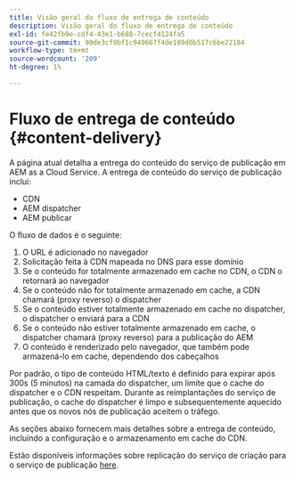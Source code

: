 ```yaml
---
title: Visão geral do fluxo de entrega de conteúdo
description: Visão geral do fluxo de entrega de conteúdo
exl-id: fe42fb9e-cdf4-43e1-b688-7cecf4124fa5
source-git-commit: 90de3cf9bf1c949667f4de109d0b517c6be22184
workflow-type: tm+mt
source-wordcount: '209'
ht-degree: 1%

---
```


# Fluxo de entrega de conteúdo {#content-delivery}

A página atual detalha a entrega do conteúdo do serviço de publicação em AEM as a Cloud Service. A entrega de conteúdo do serviço de publicação inclui:

* CDN
* AEM dispatcher
* AEM publicar

O fluxo de dados é o seguinte:

1. O URL é adicionado no navegador
1. Solicitação feita à CDN mapeada no DNS para esse domínio
1. Se o conteúdo for totalmente armazenado em cache no CDN, o CDN o retornará ao navegador
1. Se o conteúdo não for totalmente armazenado em cache, a CDN chamará (proxy reverso) o dispatcher
1. Se o conteúdo estiver totalmente armazenado em cache no dispatcher, o dispatcher o enviará para a CDN
1. Se o conteúdo não estiver totalmente armazenado em cache, o dispatcher chamará (proxy reverso) para a publicação do AEM
1. O conteúdo é renderizado pelo navegador, que também pode armazená-lo em cache, dependendo dos cabeçalhos

Por padrão, o tipo de conteúdo HTML/texto é definido para expirar após 300s (5 minutos) na camada do dispatcher, um limite que o cache do dispatcher e o CDN respeitam. Durante as reimplantações do serviço de publicação, o cache do dispatcher é limpo e subsequentemente aquecido antes que os novos nós de publicação aceitem o tráfego.

As seções abaixo fornecem mais detalhes sobre a entrega de conteúdo, incluindo a configuração e o armazenamento em cache do CDN.

Estão disponíveis informações sobre replicação do serviço de criação para o serviço de publicação [here](/help/operations/replication.md).

